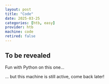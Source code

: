```yaml
---
layout: post
title: "Code"
date: 2025-03-25
categories: [htb, easy]
provider: htb
machine: code
retired: false
---
```


## To be revealed
Fun with Python on this one...

... but this machine is still active, come back later!
